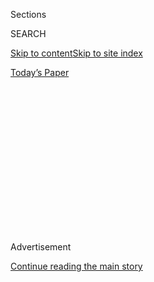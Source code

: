 <div id="app">

<div>

<div>

<div>

<div class="NYTAppHideMasthead css-1q2w90k e1suatyy0">

<div class="section css-ui9rw0 e1suatyy2">

<div class="css-eph4ug er09x8g0">

<div class="css-6n7j50">

</div>

<span class="css-1dv1kvn">Sections</span>

<div class="css-10488qs">

<span class="css-1dv1kvn">SEARCH</span>

</div>

[Skip to content](#site-content)[Skip to site index](#site-index)

</div>

<div class="css-10698na e1huz5gh0">

</div>

</div>

<div id="masthead-bar-one" class="section hasLinks css-15hmgas e1csuq9d3">

<div class="css-uqyvli e1csuq9d0">

</div>

<div class="css-1uqjmks e1csuq9d1">

</div>

<div class="css-9e9ivx">

[](https://myaccount.nytimes.com/auth/login?response_type=cookie&client_id=vi)

</div>

<div class="css-1bvtpon e1csuq9d2">

[Today’s Paper](https://www.nytimes.com/section/todayspaper)

</div>

</div>

</div>

</div>

<div data-aria-hidden="false">

<div id="site-content" role="main">

<div>

<div class="css-1aor85t" style="opacity:0.000000001;z-index:-1;visibility:hidden">

<div class="css-1hqnpie">

<div class="css-epjblv">

<span class="css-17xtcya">[Opinion](/section/opinion)</span><span class="css-x15j1o">|</span><span class="css-fwqvlz">How
Vietnam Changed Journalism</span>

</div>

<div class="css-k008qs">

<div class="css-1iwv8en">

<span class="css-18z7m18"></span>

<div>

</div>

</div>

<span class="css-1n6z4y">https://nyti.ms/2uA0Dcg</span>

<div class="css-1705lsu">

<div class="css-4xjgmj">

<div class="css-4skfbu" role="toolbar" data-aria-label="Social Media Share buttons, Save button, and Comments Panel with current comment count" data-testid="share-tools">

  - 
  - 
  - 
  - 
    
    <div class="css-6n7j50">
    
    </div>

  - 
  - 

</div>

</div>

</div>

</div>

</div>

</div>

<div id="NYT_TOP_BANNER_REGION" class="css-13pd83m">

</div>

<div id="top-wrapper" class="css-1sy8kpn">

<div id="top-slug" class="css-l9onyx">

Advertisement

</div>

[Continue reading the main story](#after-top)

<div class="ad top-wrapper" style="text-align:center;height:100%;display:block;min-height:250px">

<div id="top" class="place-ad" data-position="top" data-size-key="top">

</div>

</div>

<div id="after-top">

</div>

</div>

<div id="sponsor-wrapper" class="css-1hyfx7x">

<div id="sponsor-slug" class="css-19vbshk">

Supported by

</div>

[Continue reading the main story](#after-sponsor)

<div id="sponsor" class="ad sponsor-wrapper" style="text-align:center;height:100%;display:block">

</div>

<div id="after-sponsor">

</div>

</div>

<div class="css-v5btjw etb61u70">

<div class="css-v05ibm etb61u71">

[Opinion](/section/opinion)

</div>

</div>

[Vietnam '67](/column/vietnam-67 "Vietnam '67")

<div class="css-1vkm6nb ehdk2mb0">

# How Vietnam Changed Journalism

</div>

<div class="css-xt80pu e12qa4dv0">

<div class="css-18e8msd">

<div class="css-vp77d3 epjyd6m0">

<div class="css-1baulvz">

By <span class="css-1baulvz last-byline" itemprop="name">Andrew
Pearson</span>

</div>

</div>

  - March 29, 2018

  - 
    
    <div class="css-4xjgmj">
    
    <div class="css-d8bdto" role="toolbar" data-aria-label="Social Media Share buttons, Save button, and Comments Panel with current comment count" data-testid="share-tools">
    
      - 
      - 
      - 
      - 
        
        <div class="css-6n7j50">
        
        </div>
    
      - 
      - 
    
    </div>
    
    </div>

</div>

</div>

<div class="css-79elbk" data-testid="photoviewer-wrapper">

<div class="css-z3e15g" data-testid="photoviewer-wrapper-hidden">

</div>

<div class="css-1a48zt4 ehw59r15" data-testid="photoviewer-children">

![<span class="css-16f3y1r e13ogyst0" data-aria-hidden="true">The last
journalists leaving Saigon in April
1975.</span><span class="css-cnj6d5 e1z0qqy90" itemprop="copyrightHolder"><span class="css-1ly73wi e1tej78p0">Credit...</span><span><span>Herve
Gloaguen/Gamma-Rapho, via Getty
Images</span></span></span>](https://static01.nyt.com/images/2018/03/29/opinion/29vietnamWeb/29vietnamWeb-popup.jpg?quality=75&auto=webp&disable=upscale)

</div>

</div>

<div class="section meteredContent css-1r7ky0e" name="articleBody" itemprop="articleBody">

<div class="css-1fanzo5 StoryBodyCompanionColumn">

<div class="css-53u6y8">

When I first got to Saigon as a journalist, in 1963, I took it for
granted that American policy to counter Communist expansion into the
southern part of Vietnam was the right thing to do. That was the
conventional wisdom from experience in Europe, where the Soviet Union
had established satellite countries on its border. My journalistic
perspective in the beginning was “normal.” A good American point of
view.

As I learned more about the complexities of the war, my journalism
became more accurate. The war’s defenders might have said I was becoming
more critical, even biased. But in fact I was becoming more objective —
I set aside the pro-American, anti-Communist filter I brought with me to
Vietnam and reported what I saw. In the news and documentary reports I
did, I showed that despite all the destruction, suffering and cost, the
war was being lost. Now I’d say it shouldn’t have started.

My experience, and that of many, even most, American journalists in the
Vietnam War transformed our profession. We realized over the years that
the government was ill-informed and even wrong about issues of life and
death. As a result of that, reporters today are doing a better job
because they know about the evolution of that deception and what its
effects have been on American society.

When I realized that nothing was working out the way the United States
wanted, I began doing TV programs that showed how bad the situation was.
Sometimes people in the New York office said, this can’t be right
because of what we’re hearing from the White House. I was the bad-news
messenger. But I could see that the body-count war was being lost. It
wasn’t possible to kill your way to victory in Vietnam as in World War
II. History, culture, the evolution of the Communist Party under Ho Chi
Minh — things were different from the situation in Europe.

</div>

</div>

<div class="css-1fanzo5 StoryBodyCompanionColumn">

<div class="css-53u6y8">

That breaking point in the “body count” that President Lyndon Johnson
wanted, and that Gen. William Westmoreland assured him was close, was a
fiction, because those in charge in Hanoi adjusted the level of fighting
to suit them, and their young men kept coming because they knew what
they were fighting for. President Nguyen van Thieu of South Vietnam
never promoted his best officers because he was afraid of a military
coup unless he kept his friends in charge of the Army. And the
nation-building program, sometimes called pacification, wasn’t gaining
enough ground to make any difference.

There was no Saigon government in large parts of the country, and it
wasn’t the fault of people who lived there that South Vietnamese
generals had never been able to govern. Elections were sometimes held,
but they were rigged public relations efforts for the benefit of
Washington. The rural population in the South was like a second country,
and those people mostly supported Ho Chi Minh. They had since after
World War II, but especially since Ho beat the French Army in 1954. That
was their war of independence, but Washington misunderstood the
consequences of Ho’s victory and decided to reverse it.

Serious journalists today carry with them an awareness of this history —
not necessarily the specifics, but the way the media’s perception of the
war matured — when they start work. They’ve read David Halberstam’s book
“The Best and the Brightest,” describing the shallow, arrogant views of
government officials who didn’t think they needed to know that much
about Vietnam, and who were too busy to see the country except as a
chunk of geography on the map they wanted to control. Reporters today
also know how presidents and their advisers, wary about the next
election at home, were afraid of losing some piece of the world to “the
Communists” and how paranoia served to perpetuate the fighting when the
war had already been lost.

They’ve absorbed the message of Daniel Ellsberg and the Pentagon Papers,
revealed through the courageous reporting of Neil Sheehan of The New
York Times. They’ve read the classic books by the historian Bernard Fall
on the French and American wars in Indochina. They start off determined
to bring insights from the recent past to their reporting about
international situations and understand that American elected officials
are generally ignorant about other countries.

</div>

</div>

<div class="css-1fanzo5 StoryBodyCompanionColumn">

<div class="css-53u6y8">

The Vietnam War has ended up putting an unusual burden on young
reporters, their newspapers and TV outlets. Too much stress is placed on
reporting the latest incremental turn in a story, especially regarding
America’s current and brewing conflicts abroad. The news media’s
business model depends on it. But to serve the public well, the industry
needs the time and space to permit reporters to include a larger context
in their reporting from abroad. Otherwise, news becomes “Here they come,
there they go” linear reporting about military action that doesn’t have
the meaning it needs to permit Americans to understand where these new
conflicts are taking us.

For me, in my old age, the war comes back, out of order, my subconscious
offering up memories without my asking. Here’s one: that time climbing
through a hillside bamboo thicket during a military operation when the
heat felt so intense it got inside me, and yet I couldn’t seem to drink
enough water and was vomiting. I thought I was going to die. Here’s
another: The troop-carrying choppers settle onto the rice paddy, mud a
foot deep, the men move out, tense because this is a Vietcong area, and
they burn the village down, even though the enemy isn’t shooting at
them, ignoring the screaming women and children who are trying to keep
the fire from taking everything as they run to haul water from their
wells in buckets, throwing it up on their burning thatch.

In 1995, 20 years after the end of the war, I was asked to do an
anniversary report. I chose to go to Beallsville, Ohio, a small town
that had too many casualties. One of the veterans I went to see, a
Marine, came to the door but didn’t invite me in or shake my hand. I
explained what I was doing, a film for PBS about his experience and the
town’s loss. He listened, but his expression was hostile. I said I had
been in Vietnam myself as a TV reporter for five years over a decade. I
tried to think how I could get beyond this awkward moment because
sometimes by sharing experience, you can help people realize that you’re
with them, not against them. But I couldn’t overcome his hostility so
many years after the war was supposed to be over. I thanked him and
left.

I was probably a reminder of all the bad news that had come out of
Vietnam, especially on TV. The news was always too brief and too blunt —
the ambush, the mine, the wounded, the medevac helicopter trying to come
in to get the men out. Then cut to a commercial. His family might have
written to him about what they were seeing and asked, is it like that?
It was clear that he resented me, maybe hated what he thought was
journalistic misrepresentation of the war as he knew it. Or maybe he
knew the bad news was correct but didn’t want to deal with that either.

There was often resentment among ground troops about “hit and run”
reporting — getting news and pictures of the latest firefight by riding
helicopters in and out of the battlefield the same day. That style of
reporting was a response to pressure from editors back home to get the
story out as quickly as possible, to beat the competition, the other
wire services, the other networks. Better reporters stuck around for a
while, spent the night, shared the combat food rations, the heat and
rain, made friends before leaving. So the grunts felt you weren’t just
using them, like a stage set to entertain the viewers back home with a
little bang-bang, as we used to call it.

When the Vietnam War was over, the Pentagon decided that there had been
too much negative reporting from the war zone and that it would limit
journalists’ access to battlefields. Handouts about what had happened
would be prepared by public affairs staff, and officers, called
“minders,” would go along with correspondents to supervise their
movements and the information they got. A colleague told me that in
Iraq, he wasn’t permitted to speak with local people. It’s still
possible to find out what’s actually going on under these restrictive
conditions, but it’s harder and takes more time. It’s also a lot more
dangerous now, because wars have become more violent.

Good journalism is always hard to do, but there’s a new generation of
reporters who take nothing for granted because of what they know about
Vietnam. Their work is everywhere in the best daily newspapers, on cable
news and in online newsletters, blogs and websites. Of course journalism
is populated by an assortment of people. There’s no entrance exam, so a
lot of reporting is done by people who are ignorant and inexperienced
about the subjects they pretend to know. Journalism is no better or
worse than any other American institution. But the best young reporters
have learned from the Vietnam War to question authority and find out for
themselves what’s really going on. And that’s how it’s supposed to work
in a democracy.

</div>

</div>

</div>

<div>

</div>

<div>

</div>

<div>

</div>

<div>

<div id="bottom-wrapper" class="css-1ede5it">

<div id="bottom-slug" class="css-l9onyx">

Advertisement

</div>

[Continue reading the main story](#after-bottom)

<div id="bottom" class="ad bottom-wrapper" style="text-align:center;height:100%;display:block;min-height:90px">

</div>

<div id="after-bottom">

</div>

</div>

</div>

</div>

</div>

## Site Index

<div>

</div>

## Site Information Navigation

  - [© <span>2020</span> <span>The New York Times
    Company</span>](https://help.nytimes.com/hc/en-us/articles/115014792127-Copyright-notice)

<!-- end list -->

  - [NYTCo](https://www.nytco.com/)
  - [Contact
    Us](https://help.nytimes.com/hc/en-us/articles/115015385887-Contact-Us)
  - [Work with us](https://www.nytco.com/careers/)
  - [Advertise](https://nytmediakit.com/)
  - [T Brand Studio](http://www.tbrandstudio.com/)
  - [Your Ad
    Choices](https://www.nytimes.com/privacy/cookie-policy#how-do-i-manage-trackers)
  - [Privacy](https://www.nytimes.com/privacy)
  - [Terms of
    Service](https://help.nytimes.com/hc/en-us/articles/115014893428-Terms-of-service)
  - [Terms of
    Sale](https://help.nytimes.com/hc/en-us/articles/115014893968-Terms-of-sale)
  - [Site Map](https://spiderbites.nytimes.com)
  - [Help](https://help.nytimes.com/hc/en-us)
  - [Subscriptions](https://www.nytimes.com/subscription?campaignId=37WXW)

</div>

</div>

</div>

</div>
